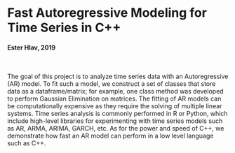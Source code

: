 # Fast Autoregressive Modeling for Time Series in C++

#### Ester Hlav, 2019

<br/>

The goal of this project is to analyze time series data with an Autoregressive (AR) model. To fit such a model, we construct a set of classes that store data as a dataframe/matrix; for example, one class method was developed to perform Gaussian Elimination on matrices. The fitting of AR models can be computationally expensive as they require the solving of multiple linear systems. Time series analysis is commonly performed in R or Python, which include high-level libraries for experimenting with time series models such as AR, ARMA, ARIMA, GARCH, etc. As for the power and speed of C++, we demonstrate how fast an AR model can perform in a low level language such as C++.
